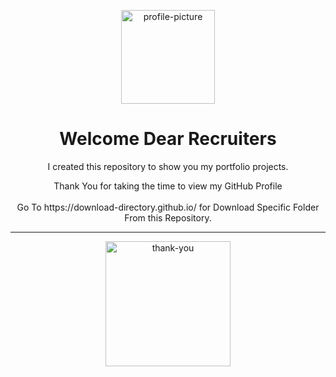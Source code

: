 <p align="center">
    <img width="150px" alt ="profile-picture" src="https://avatars.githubusercontent.com/u/133496507?v=4">
</p>

<h1 align='center'>Welcome Dear Recruiters</h1>
<p align='center'>
   I created this repository to show you my portfolio projects.
</p>
<div size='20px' align="center">Thank You for taking the time to view my GitHub Profile 
</div><br />
<div size='20px' align="center">Go To https://download-directory.github.io/ for Download Specific Folder From this Repository. 
</div>
<hr />
<p align="center">
<img width="200px" alt="thank-you" src="https://www.funimada.com/assets/images/cards/big/thank-you-2.gif" />
</p>

